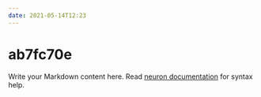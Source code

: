 ```yaml
---
date: 2021-05-14T12:23
---
```


# ab7fc70e

Write your Markdown content here. Read [neuron documentation](https://neuron.zettel.page/2011404.html) for syntax help.

